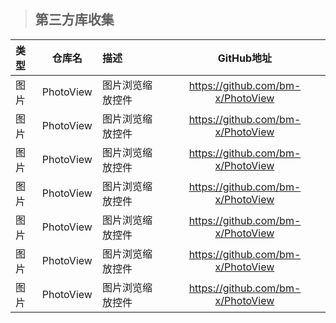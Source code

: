 >## 第三方库收集
|类型|仓库名|描述|GitHub地址|
|:---|:---:|:---|:---:|
|图片|PhotoView| 图片浏览缩放控件 |https://github.com/bm-x/PhotoView 
|图片|PhotoView| 图片浏览缩放控件 |https://github.com/bm-x/PhotoView 
|图片|PhotoView| 图片浏览缩放控件 |https://github.com/bm-x/PhotoView 
|图片|PhotoView| 图片浏览缩放控件 |https://github.com/bm-x/PhotoView 
|图片|PhotoView| 图片浏览缩放控件 |https://github.com/bm-x/PhotoView 
|图片|PhotoView| 图片浏览缩放控件 |https://github.com/bm-x/PhotoView 
|图片|PhotoView| 图片浏览缩放控件 |https://github.com/bm-x/PhotoView 

